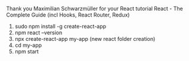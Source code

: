 Thank you Maximilian Schwarzmüller for your React tutorial
React - The Complete Guide (incl Hooks, React Router, Redux)

1.  sudo npm install -g create-react-app
2.  npm react –version
3.  npx create-react-app my-app (new react folder creation)
4.  cd my-app
5.  npm start

